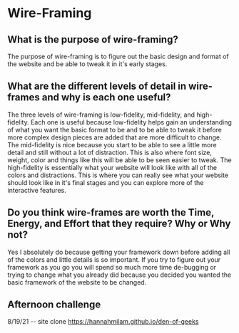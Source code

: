 # Wire-Framing

## What is the purpose of wire-framing?
The purpose of wire-framing is to figure out the basic design and format of the website and be able to tweak it in it's early stages.

## What are the different levels of detail in wire-frames and why is each one useful?
The three levels of wire-framing is low-fidelity, mid-fidelity, and high-fidelity. Each one is useful because low-fidelity helps gain an understanding of what you want the basic format to be and to be able to tweak it before more complex design pieces are added that are more difficult to change. 
The mid-fidelity is nice because you start to be able to see a little more detail and still without a lot of distraction. This is also where font size, weight, color and things like this will be able to be seen easier to tweak.
The high-fidelity is essentially what your website will look like with all of the colors and distractions. This is where you can really see what your website should look like in it's final stages and you can explore more of the interactive features.

## Do you think wire-frames are worth the Time, Energy, and Effort that they require? Why or Why not?
Yes I absolutely do because getting your framework down before adding all of the colors and little details is so important. If you try to figure out your framework as you go you will spend so much more time de-bugging or trying to change what you already did because you decided you wanted the basic framework of the website to be changed.

## Afternoon challenge 
8/19/21 -- site clone
https://hannahmilam.github.io/den-of-geeks